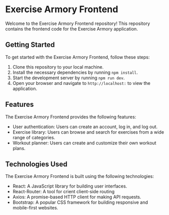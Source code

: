 # Exercise Armory Frontend

Welcome to the Exercise Armory Frontend repository! This repository contains the frontend code for the Exercise Armory application.

## Getting Started

To get started with the Exercise Armory Frontend, follow these steps:

1. Clone this repository to your local machine.
2. Install the necessary dependencies by running `npm install`.
3. Start the development server by running `npm run dev`.
4. Open your browser and navigate to `http://localhost:` to view the application.

## Features

The Exercise Armory Frontend provides the following features:

- User authentication: Users can create an account, log in, and log out.
- Exercise library: Users can browse and search for exercises from a wide range of categories.
- Workout planner: Users can create and customize their own workout plans.

## Technologies Used

The Exercise Armory Frontend is built using the following technologies:

- React: A JavaScript library for building user interfaces.
- React-Router: A tool for crient client-side routing
- Axios: A promise-based HTTP client for making API requests.
- Bootstrap: A popular CSS framework for building responsive and mobile-first websites.

